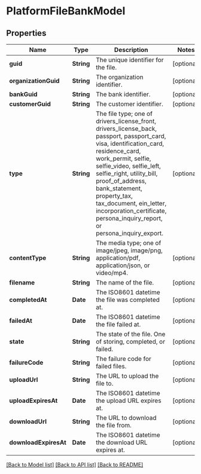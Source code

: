 # PlatformFileBankModel

## Properties
Name | Type | Description | Notes
------------ | ------------- | ------------- | -------------
**guid** | **String** | The unique identifier for the file. | [optional] 
**organizationGuid** | **String** | The organization identifier. | [optional] 
**bankGuid** | **String** | The bank identifier. | [optional] 
**customerGuid** | **String** | The customer identifier. | [optional] 
**type** | **String** | The file type; one of drivers_license_front, drivers_license_back, passport, passport_card, visa, identification_card, residence_card, work_permit, selfie, selfie_video, selfie_left, selfie_right, utility_bill, proof_of_address, bank_statement, property_tax, tax_document, ein_letter, incorporation_certificate, persona_inquiry_report, or persona_inquiry_export. | [optional] 
**contentType** | **String** | The media type; one of image/jpeg, image/png, application/pdf, application/json, or video/mp4. | [optional] 
**filename** | **String** | The name of the file. | [optional] 
**completedAt** | **Date** | The ISO8601 datetime the file was completed at. | [optional] 
**failedAt** | **Date** | The ISO8601 datetime the file failed at. | [optional] 
**state** | **String** | The state of the file. One of storing, completed, or failed. | [optional] 
**failureCode** | **String** | The failure code for failed files. | [optional] 
**uploadUrl** | **String** | The URL to upload the file to. | [optional] 
**uploadExpiresAt** | **Date** | The ISO8601 datetime the upload URL expires at. | [optional] 
**downloadUrl** | **String** | The URL to download the file from. | [optional] 
**downloadExpiresAt** | **Date** | The ISO8601 datetime the download URL expires at. | [optional] 

[[Back to Model list]](../README.md#documentation-for-models) [[Back to API list]](../README.md#documentation-for-api-endpoints) [[Back to README]](../README.md)


